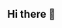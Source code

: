 ## Hi there 👋

<!--
**BaharQM1997/BaharQM1997** is a ✨ _special_ ✨ repository because its `README.md` (this file) appears on your GitHub profile.

Here are some ideas to get you started:

- 🔭 I’m currently working on github

-->
